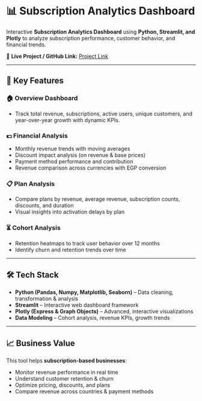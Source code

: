 # 📊 Subscription Analytics Dashboard  

Interactive **Subscription Analytics Dashboard** using **Python, Streamlit, and Plotly** to analyze subscription performance, customer behavior, and financial trends.  

🔗 **Live Project / GitHub Link:** [Project Link](https://subscriptions-analysis-tool-production.up.railway.app/)

---

## 🚀 Key Features  

### 🏠 Overview Dashboard  
- Track total revenue, subscriptions, active users, unique customers, and year-over-year growth with dynamic KPIs.  

### 💵 Financial Analysis  
- Monthly revenue trends with moving averages  
- Discount impact analysis (on revenue & base prices)  
- Payment method performance and contribution  
- Revenue comparison across currencies with EGP conversion  

### 📋 Plan Analysis  
- Compare plans by revenue, average revenue, subscription counts, discounts, and duration  
- Visual insights into activation delays by plan  

### ⏳ Cohort Analysis  
- Retention heatmaps to track user behavior over 12 months  
- Identify churn and retention trends over time  

---

## 🛠 Tech Stack  
- **Python (Pandas, Numpy, Matplotlib, Seaborn)** – Data cleaning, transformation & analysis  
- **Streamlit** – Interactive web dashboard framework  
- **Plotly (Express & Graph Objects)** – Advanced, interactive visualizations  
- **Data Modeling** – Cohort analysis, revenue KPIs, growth trends  

---

## 📈 Business Value  
This tool helps **subscription-based businesses**:  
- Monitor revenue performance in real time  
- Understand customer retention & churn  
- Optimize pricing, discounts, and plans  
- Compare revenue across countries & payment methods  
